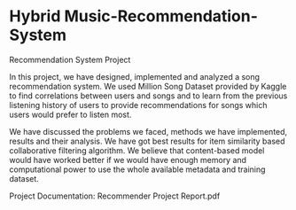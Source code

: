 # Hybrid Music-Recommendation-System
Recommendation System Project

In this project, we have designed, implemented and analyzed a song
recommendation system. We used Million Song Dataset provided by Kaggle to find
correlations between users and songs and to learn from the previous listening
history of users to provide recommendations for songs which users would prefer to
listen most. 

We have discussed the problems we faced, methods we have
implemented, results and their analysis. We have got best results for item similarity
based collaborative filtering algorithm. We believe that content-based model would
have worked better if we would have enough memory and computational power to
use the whole available metadata and training dataset.

Project Documentation: Recommender Project Report.pdf
